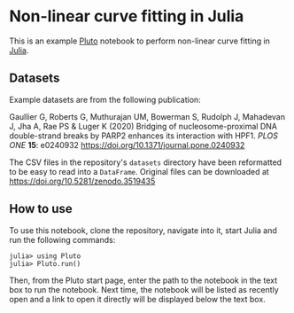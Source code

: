 # Non-linear curve fitting in Julia

This is an example [Pluto](https://github.com/fonsp/Pluto.jl) notebook to
perform non-linear curve fitting in [Julia](https://julialang.org).

## Datasets

Example datasets are from the following publication:

Gaullier G, Roberts G, Muthurajan UM, Bowerman S, Rudolph J, Mahadevan J, Jha A,
Rae PS & Luger K (2020) Bridging of nucleosome-proximal DNA double-strand breaks
by PARP2 enhances its interaction with HPF1. *PLOS ONE* **15**: e0240932
<https://doi.org/10.1371/journal.pone.0240932>

The CSV files in the repository's `datasets` directory have been reformatted to
be easy to read into a `DataFrame`. Original files can be downloaded at
<https://doi.org/10.5281/zenodo.3519435>

## How to use

To use this notebook, clone the repository, navigate into it, start Julia and
run the following commands:

``` julialang
julia> using Pluto
julia> Pluto.run()
```
Then, from the Pluto start page, enter the path to the notebook in the text box
to run the notebook. Next time, the notebook will be listed as recently open
and a link to open it directly will be displayed below the text box.
